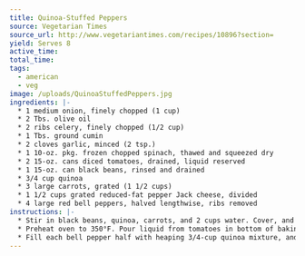 ```yaml
---
title: Quinoa-Stuffed Peppers
source: Vegetarian Times
source_url: http://www.vegetariantimes.com/recipes/10896?section=
yield: Serves 8
active_time: 
total_time: 
tags: 
  - american
  - veg
image: /uploads/QuinoaStuffedPeppers.jpg
ingredients: |-
  * 1 medium onion, finely chopped (1 cup) 
  * 2 Tbs. olive oil 
  * 2 ribs celery, finely chopped (1/2 cup) 
  * 1 Tbs. ground cumin 
  * 2 cloves garlic, minced (2 tsp.) 
  * 1 10-oz. pkg. frozen chopped spinach, thawed and squeezed dry 
  * 2 15-oz. cans diced tomatoes, drained, liquid reserved 
  * 1 15-oz. can black beans, rinsed and drained 
  * 3/4 cup quinoa 
  * 3 large carrots, grated (1 1/2 cups) 
  * 1 1/2 cups grated reduced-fat pepper Jack cheese, divided 
  * 4 large red bell peppers, halved lengthwise, ribs removed 
instructions: |-
  * Stir in black beans, quinoa, carrots, and 2 cups water. Cover, and bring to a boil. Reduce heat to medium-low, and simmer 20 minutes, or until quinoa is tender. Stir in 1 cup cheese. Season with salt and pepper, if desired. 
  * Preheat oven to 350°F. Pour liquid from tomatoes in bottom of baking dish. 
  * Fill each bell pepper half with heaping 3/4-cup quinoa mixture, and place in baking dish. Cover with foil, and bake 1 hour. Uncover, and sprinkle each pepper with 1 Tbs. remaining cheese. Bake 15 minutes more, or until tops of stuffed peppers are browned. Let stand 5 minutes. Transfer stuffed peppers to serving plates, and drizzle each with pan juices before serving. 
---
```


